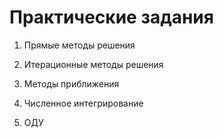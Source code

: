 # Практические задания

1. Прямые методы решения

2. Итерационные методы решения

3. Методы приближения

4. Численное интегрирование

5. ОДУ
